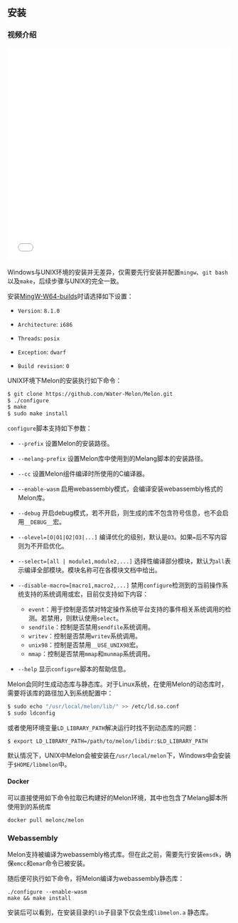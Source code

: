 ## 安装


### 视频介绍

<iframe src="//player.bilibili.com/player.html?bvid=BV1Lu411u7Z1&page=1&autoplay=0" scrolling="no" border="0" frameborder="no" framespacing="0" allowfullscreen="true" height="480px" width="100%"> </iframe>



Windows与UNIX环境的安装并无差异，仅需要先行安装并配置`mingw`、`git bash`以及`make`，后续步骤与UNIX的完全一致。

安装[MingW-W64-builds](https://www.mingw-w64.org/downloads/#mingw-builds)时请选择如下设置：

- `Version`: `8.1.0`

- `Architecture`: `i686`

- `Threads`: `posix`

- `Exception`: `dwarf`

- `Build revision`: `0`



UNIX环境下Melon的安装执行如下命令：

```bash
$ git clone https://github.com/Water-Melon/Melon.git
$ ./configure
$ make
$ sudo make install
```

`configure`脚本支持如下参数：

- `--prefix` 设置Melon的安装路径。
- `--melang-prefix` 设置Melon库中使用到的Melang脚本的安装路径。
- `--cc` 设置Melon组件编译时所使用的C编译器。
- `--enable-wasm` 启用webassembly模式，会编译安装webassembly格式的Melon库。
- `--debug` 开启debug模式，若不开启，则生成的库不包含符号信息，也不会启用`__DEBUG__`宏。
- `--olevel=[O|O1|O2|O3|...]` 编译优化的级别，默认是`O3`。如果`=`后不写内容则为不开启优化。
- `--select=[all | module1,module2,...]` 选择性编译部分模块，默认为`all`表示编译全部模块。模块名称可在各模块文档中给出。
- `--disable-macro=[macro1,macro2,...]` 禁用`configure`检测到的当前操作系统支持的系统调用或宏，目前仅支持如下内容：
  - `event`：用于控制是否禁对特定操作系统平台支持的事件相关系统调用的检测。若禁用，则默认使用`select`。
  - `sendfile`：控制是否禁用`sendfile`系统调用。
  - `writev`：控制是否禁用`writev`系统调用。
  - `unix98`：控制是否禁用`__USE_UNIX98`宏。
  - `mmap`：控制是否禁用`mmap`和`munmap`系统调用。

- `--help` 显示`configure`脚本的帮助信息。



Melon会同时生成动态库与静态库。对于Linux系统，在使用Melon的动态库时，需要将该库的路径加入到系统配置中：

```bash
$ sudo echo "/usr/local/melon/lib/" >> /etc/ld.so.conf
$ sudo ldconfig
```

或者使用环境变量`LD_LIBRARY_PATH`解决运行时找不到动态库的问题：

```shell
$ export LD_LIBRARY_PATH=/path/to/melon/libdir:$LD_LIBRARY_PATH
```



默认情况下，UNIX中Melon会被安装在`/usr/local/melon`下，Windows中会安装于`$HOME/libmelon`中。



#### Docker

可以直接使用如下命令拉取已构建好的Melon环境，其中也包含了Melang脚本所使用到的系统库

```shell
docker pull melonc/melon
```



### Webassembly

Melon支持被编译为webassembly格式库。但在此之前，需要先行安装`emsdk`，确保`emcc`和`emar`命令已被安装。

随后便可执行如下命令，将Melon编译为webassembly静态库：

```
./configure --enable-wasm
make && make install
```

安装后可以看到，在安装目录的`lib`子目录下仅会生成`libmelon.a` 静态库。
